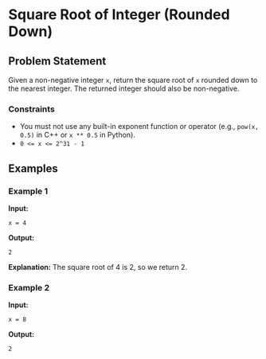 # Square Root of Integer (Rounded Down)

## Problem Statement
Given a non-negative integer `x`, return the square root of `x` rounded down to the nearest integer. The returned integer should also be non-negative.

### Constraints
- You must not use any built-in exponent function or operator (e.g., `pow(x, 0.5)` in C++ or `x ** 0.5` in Python).
- `0 <= x <= 2^31 - 1`

## Examples

### Example 1
**Input:**
```plaintext
x = 4
```
**Output:**
```plaintext
2
```
**Explanation:** The square root of 4 is 2, so we return 2.

### Example 2
**Input:**
```plaintext
x = 8
```
**Output:**
```plaintext
2
```

